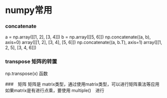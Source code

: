 # numpy常用

### concatenate
a = np.array([[1, 2], [3, 4]])
b = np.array([[5, 6]])
np.concatenate((a, b), axis=0)
array([[1, 2],
       [3, 4],
       [5, 6]])
np.concatenate((a, b.T), axis=1)
array([[1, 2, 5],
       [3, 4, 6]])
       
  
### transpose 矩阵的转置
np.transpose(x) 函数


###　矩阵
矩阵是 matrix类型，通过使用matrix类型，可以进行矩阵乘法等应用
如果matrix是有进行点乘，要使用 multiple()　进行




